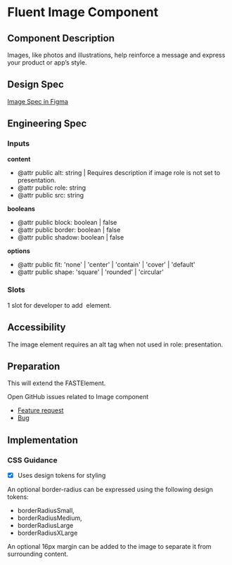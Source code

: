 # Fluent Image Component

## Component Description

Images, like photos and illustrations, help reinforce a message and express your product or app’s style.

## Design Spec

[Image Spec in Figma](https://www.figma.com/file/05wt6TAsEmgsCVZfPrpcWx/Image?t=uEvu1KnTefdTZHJC-6)

## Engineering Spec

### Inputs

**content**

- @attr public alt: string | Requires description if image role is not set to presentation.
- @attr public role: string
- @attr public src: string

**booleans**

- @attr public block: boolean | false
- @attr public border: boolean | false
- @attr public shadow: boolean | false

**options**

- @attr public fit: 'none' | 'center' | 'contain' | 'cover' | 'default'
- @attr public shape: 'square' | 'rounded' | 'circular'

### Slots

1 slot for developer to add <img/> element.

## Accessibility

The image element requires an alt tag when not used in role: presentation.

## Preparation

This will extend the FASTElement.

Open GitHub issues related to Image component

- [Feature request](https://github.com/microsoft/fluentui/issues/26452)
- [Bug](https://github.com/microsoft/fluentui/issues/26399)

## Implementation

### CSS Guidance

- [x] Uses design tokens for styling

An optional border-radius can be expressed using the following design tokens:

- borderRadiusSmall,
- borderRadiusMedium,
- borderRadiusLarge
- borderRadiusXLarge

An optional 16px margin can be added to the image to separate it from surrounding content.
